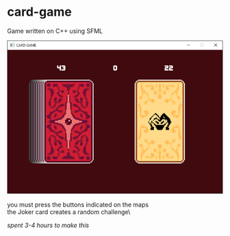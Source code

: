 # card-game

Game written on C++ using SFML

![screenshot](screenshot.png)


you must press the buttons indicated on the maps\
the Joker card creates a random challenge\

_spent 3-4 hours to make this_
